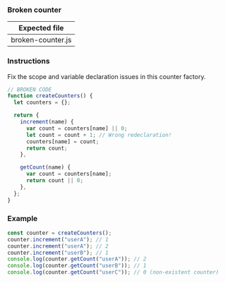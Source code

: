 ### Broken counter

| Expected file     |
| ----------------- |
| broken-counter.js |

### Instructions

Fix the scope and variable declaration issues in this counter factory.

```js
// BROKEN CODE
function createCounters() {
  let counters = {};

  return {
    increment(name) {
      var count = counters[name] || 0;
      let count = count + 1; // Wrong redeclaration!
      counters[name] = count;
      return count;
    },

    getCount(name) {
      var count = counters[name];
      return count || 0;
    },
  };
}
```

### Example

```js
const counter = createCounters();
counter.increment("userA"); // 1
counter.increment("userA"); // 2
counter.increment("userB"); // 1
console.log(counter.getCount("userA")); // 2
console.log(counter.getCount("userB")); // 1
console.log(counter.getCount("userC")); // 0 (non-existent counter)
```
